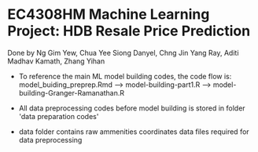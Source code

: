 # EC4308HM Machine Learning Project: HDB Resale Price Prediction
Done by Ng Gim Yew, Chua Yee Siong Danyel, Chng Jin Yang Ray, Aditi Madhav Kamath, Zhang Yihan

- To reference the main ML model building codes, the code flow is:
model_buiding_preprep.Rmd --> model-building-part1.R --> model-building-Granger-Ramanathan.R

- All data preprocessing codes before model building is stored in folder 'data preparation codes'

- data folder contains raw ammenities coordinates data files required for data preprocessing